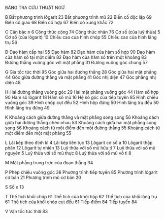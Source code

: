 BẢNG TRA CỨU THUẬT NGỮ

B Bất phương trình lôgarit 23
Bất phương trình mũ 22
Biến cố độc lập 69
Biến cố giao 68
Biến cố hợp 67
Biến cố xung khắc 72

C Căn bậc n 6
Công thức cộng 74
Công thức nhân 76
Cơ số (của luỹ thừa) 5
Cơ số (của lôgarit) 10
Chiều cao của hình chóp 55
Chiều cao của hình lăng trụ 56

Đ Đạo hàm cấp hai 95
Đạo hàm 82
Đạo hàm của hàm số hợp 90
Đạo hàm của hàm số tại một điểm 82
Đạo hàm của hàm số trên
một khoảng 83
Đường thẳng vuông góc với
mặt phẳng 31
Đường vuông góc chung 57

G Gia tốc tức thời 95
Góc giữa hai đường thẳng 28
Góc giữa hai mặt phẳng 44
Góc giữa đường thẳng
và mặt phẳng 41
Góc nhị diện 47
Góc phẳng nhị diện 48

H Hai đường thẳng vuông góc 29
Hai mặt phẳng vuông góc 44
Hàm số hợp 90
Hàm số lôgarit 18
Hàm số mũ 16
Hệ số góc của tiếp tuyến 85
Hình chiếu vuông góc 39
Hình chóp cụt đều 52
Hình hộp đứng 50
Hình lăng trụ đều 50
Hình lăng trụ đứng 49

K Khoảng cách giữa đường thẳng
và mặt phẳng song song 56
Khoảng cách giữa hai đường thẳng
chéo nhau 53
Khoảng cách giữa hai mặt phẳng
song song 56
Khoảng cách từ một điểm đến một
đường thẳng 55
Khoảng cách từ một điểm đến một
mặt phẳng 55

L Lãi kép theo định kì 4
Lãi kép liên tục 13
Lôgarit cơ số a 10
Lôgarit thập phân 12
Lôgarit tự nhiên 13
Luỹ thừa với số mũ hữu tỉ 7
Luỹ thừa với số mũ nguyên 5
Luỹ thừa với số mũ thực 8
Luỹ thừa với số mũ vô tỉ 8

M Mặt phẳng trung trực của đoạn thẳng 34

P Phép chiếu vuông góc 38
Phương trình tiếp tuyến 85
Phương trình lôgarit cơ bản 21
Phương trình mũ cơ bản 20

S Số e 13

T Thể tích khối chóp 61
Thể tích của khối hộp 62
Thể tích của khối lăng trụ 61
Thể tích của khối chóp cụt đều 61
Tiếp điểm 84
Tiếp tuyến 84

V Vận tốc tức thời 83
